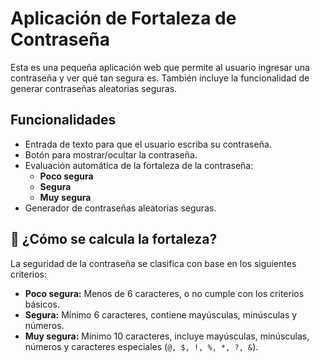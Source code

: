 #  Aplicación de Fortaleza de Contraseña

Esta es una pequeña aplicación web que permite al usuario ingresar una contraseña y ver qué tan segura es. También incluye la funcionalidad de generar contraseñas aleatorias seguras.

##  Funcionalidades

- Entrada de texto para que el usuario escriba su contraseña.
- Botón para mostrar/ocultar la contraseña.
- Evaluación automática de la fortaleza de la contraseña:
  - **Poco segura**
  - **Segura**
  - **Muy segura**
- Generador de contraseñas aleatorias seguras.

## 🧠 ¿Cómo se calcula la fortaleza?

La seguridad de la contraseña se clasifica con base en los siguientes criterios:

- **Poco segura:** Menos de 6 caracteres, o no cumple con los criterios básicos.
- **Segura:** Mínimo 6 caracteres, contiene mayúsculas, minúsculas y números.
- **Muy segura:** Mínimo 10 caracteres, incluye mayúsculas, minúsculas, números y caracteres especiales (`@, $, !, %, *, ?, &`).
